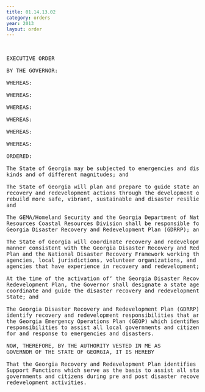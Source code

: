 ```yaml
---
title: 01.14.13.02
category: orders
year: 2013
layout: order
---
```


<pre> 

EXECUTIVE ORDER

BY THE GOVERNOR:

WHEREAS:

WHEREAS:

WHEREAS:

WHEREAS:

WHEREAS:

WHEREAS:

ORDERED:

The State of Georgia may be subjected to emergencies and disasters of all
kinds and of different magnitudes; and

The State of Georgia will plan and prepare to guide state and local disaster
recovery and redevelopment actions through the development of a plan to
rebuild more safe, vibrant, sustainable and disaster resilient communities;
and

The GEMA/Homeland Security and the Georgia Department of Natural
Resources Coastal Resources Division shall be responsible for writing the
Georgia Disaster Recovery and Redevelopment Plan (GDRRP); and

The State of Georgia will coordinate recovery and redevelopment actions in a
manner consistent with the Georgia Disaster Recovery and Redevelopment
Plan and the National Disaster Recovery Framework working through state
agencies, local jurisdictions, volunteer organizations, and public and private
agencies that have experience in recovery and redevelopment; and

At the time of the activation of‘ the Georgia Disaster Recovery and
Redevelopment Plan, the Governor shall designate a state agency to
coordinate and guide the disaster recovery and redevelopment efforts of the
State; and

The Georgia Disaster Recovery and Redevelopment Plan (GDRRP) shall
identify recovery and redevelopment responsibilities that are consistent with
the Georgia Emergency Operations Plan (GEOP) which identiﬁes
responsibilities to assist all local governments and citizens in the preparation
for and response to emergencies and disasters.

NOW, THEREFORE, BY THE AUTHORITY VESTED IN ME AS
GOVERNOR OF THE STATE OF GEORGIA, IT IS HEREBY

That the Georgia Recovery and Redevelopment Plan identifies Recovery
Support Functions which serve as the basis to assist all state, local
governments and citizens during pre and post disaster recovery and
redevelopment activities.

</pre>

